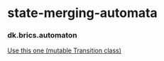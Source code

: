 # state-merging-automata

### dk.brics.automaton

[Use this one (mutable Transition class)](https://github.com/StivoEgg/dk.brics.automaton)
